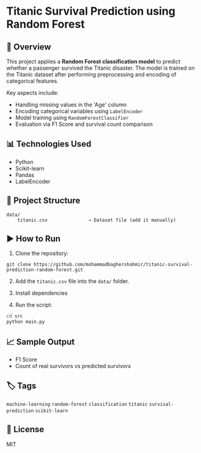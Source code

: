 # Titanic Survival Prediction using Random Forest

## 📌 Overview
This project applies a **Random Forest classification model** to predict whether a passenger survived the Titanic disaster. The model is trained on the Titanic dataset after performing preprocessing and encoding of categorical features.

Key aspects include:
- Handling missing values in the 'Age' column
- Encoding categorical variables using `LabelEncoder`
- Model training using `RandomForestClassifier`
- Evaluation via F1 Score and survival count comparison

## 📊 Technologies Used
- Python
- Scikit-learn
- Pandas
- LabelEncoder

## 📁 Project Structure
```
data/
    titanic.csv               → Dataset file (add it manually)
```

## ▶️ How to Run

1. Clone the repository:
```
git clone https://github.com/mohammadbaghershahmir/titanic-survival-prediction-random-forest.git
```

2. Add the `titanic.csv` file into the `data/` folder.

3. Install dependencies

4. Run the script:
```bash
cd src
python main.py
```

## 📈 Sample Output
- F1 Score
- Count of real survivors vs predicted survivors

## 🏷️ Tags
`machine-learning` `random-forest` `classification` `titanic` `survival-prediction` `scikit-learn`

## 📄 License
MIT
